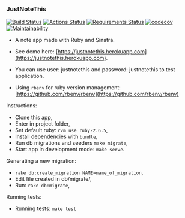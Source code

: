 ### JustNoteThis

[![Build Status](https://travis-ci.org/bergpb/justnotethis.svg?branch=master)](https://travis-ci.org/bergpb/justnotethis)
[![Actions Status](https://github.com/bergpb/justnotethis/workflows/Ruby/badge.svg)](https://github.com/bergpb/justnotethis/actions)
[![Requirements Status](https://requires.io/github/bergpb/justnotethis/requirements.svg?branch=master)](https://requires.io/github/bergpb/justnotethis/requirements/?branch=master)
[![codecov](https://codecov.io/gh/bergpb/justnotethis/branch/master/graph/badge.svg)](https://codecov.io/gh/bergpb/justnotethis)
[![Maintainability](https://api.codeclimate.com/v1/badges/3864ddc62c5a20293e0d/maintainability)](https://codeclimate.com/github/bergpb/justnotethis/maintainability)

- A note app made with Ruby and Sinatra.
- See demo here: [https://justnotethis.herokuapp.com](https://justnotethis.herokuapp.com).
- You can use user: justnotethis and password: justnotethis to test application.

- Using `rbenv` for ruby version management: [https://github.com/rbenv/rbenv](https://github.com/rbenv/rbenv)

Instructions:
- Clone this app,
- Enter in project folder,
- Set default ruby: ```rvm use ruby-2.6.5```,
- Install dependencies with ```bundle```,
- Run db migrations and seeders ```make migrate```,
- Start app in development mode: ```make serve```.


Generating a new migration:
- ```rake db:create_migration NAME=name_of_migration```,
- Edit file created in db/migrate/,
- Run: ```rake db:migrate```,


Running tests:
- Running tests: ```make test```
